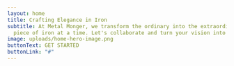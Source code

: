 ```yaml
---
layout: home
title: Crafting Elegance in Iron
subtitle: At Metal Monger, we transform the ordinary into the extraordinary,one
  piece of iron at a time. Let's collaborate and turn your vision into reality.
image: uploads/home-hero-image.png
buttonText: GET STARTED
buttonLink: "#"
---
```

